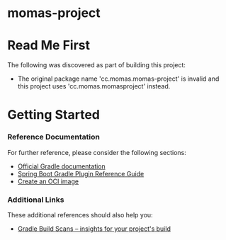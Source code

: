 # momas-project


# Read Me First
The following was discovered as part of building this project:

* The original package name 'cc.momas.momas-project' is invalid and this project uses 'cc.momas.momasproject' instead.

# Getting Started

### Reference Documentation
For further reference, please consider the following sections:

* [Official Gradle documentation](https://docs.gradle.org)
* [Spring Boot Gradle Plugin Reference Guide](https://docs.spring.io/spring-boot/docs/3.0.0-M1/gradle-plugin/reference/html/)
* [Create an OCI image](https://docs.spring.io/spring-boot/docs/3.0.0-M1/gradle-plugin/reference/html/#build-image)

### Additional Links
These additional references should also help you:

* [Gradle Build Scans – insights for your project's build](https://scans.gradle.com#gradle)

